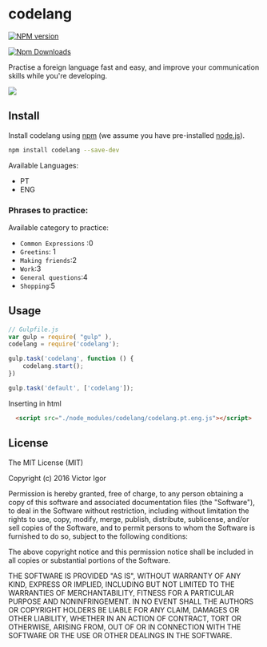 # codelang

[![NPM version][npm-image]][npm-url] 

[![Npm Downloads](https://nodei.co/npm/codelang.png?downloads=true&stars=true)](https://nodei.co/npm/codelang.png?downloads=true&stars=true)

[npm-image]: https://badge.fury.io/js/codelang.svg
[npm-url]: https://npmjs.org/package/codelang

Practise a foreign language fast and easy, and improve your communication skills while you're developing.

![](https://github.com/victorvoid/codelang/blob/master/codelang.gif?raw=true)

## Install

Install codelang using [npm](https://www.npmjs.com/) (we assume you have pre-installed [node.js](https://nodejs.org/)).

```bash
npm install codelang --save-dev
```

Available Languages:

- PT
- ENG

### Phrases to practice:

Available category to practice:

- `Common Expressions` :0
- `Greetins`: 1
- `Making friends`:2
- `Work`:3
- `General questions`:4
- `Shopping`:5

## Usage

```js
// Gulpfile.js
var gulp = require( "gulp" ),
codelang = require('codelang');

gulp.task('codelang', function () {
	codelang.start();
})

gulp.task('default', ['codelang']);
```

Inserting in html

```html
  <script src="./node_modules/codelang/codelang.pt.eng.js"></script>
```


## License

The MIT License (MIT)

Copyright (c) 2016 Victor Igor

Permission is hereby granted, free of charge, to any person obtaining a copy of this software and associated documentation files (the "Software"), to deal in the Software without restriction, including without limitation the rights to use, copy, modify, merge, publish, distribute, sublicense, and/or sell copies of the Software, and to permit persons to whom the Software is furnished to do so, subject to the following conditions:

The above copyright notice and this permission notice shall be included in all copies or substantial portions of the Software.

THE SOFTWARE IS PROVIDED "AS IS", WITHOUT WARRANTY OF ANY KIND, EXPRESS OR IMPLIED, INCLUDING BUT NOT LIMITED TO THE WARRANTIES OF MERCHANTABILITY, FITNESS FOR A PARTICULAR PURPOSE AND NONINFRINGEMENT. IN NO EVENT SHALL THE AUTHORS OR COPYRIGHT HOLDERS BE LIABLE FOR ANY CLAIM, DAMAGES OR OTHER LIABILITY, WHETHER IN AN ACTION OF CONTRACT, TORT OR OTHERWISE, ARISING FROM, OUT OF OR IN CONNECTION WITH THE SOFTWARE OR THE USE OR OTHER DEALINGS IN THE SOFTWARE.
